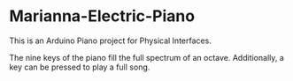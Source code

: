 # Marianna-Electric-Piano

This is an Arduino Piano project for Physical Interfaces.

The nine keys of the piano fill the full spectrum of an octave. Additionally, a key can be pressed to play a full song.
